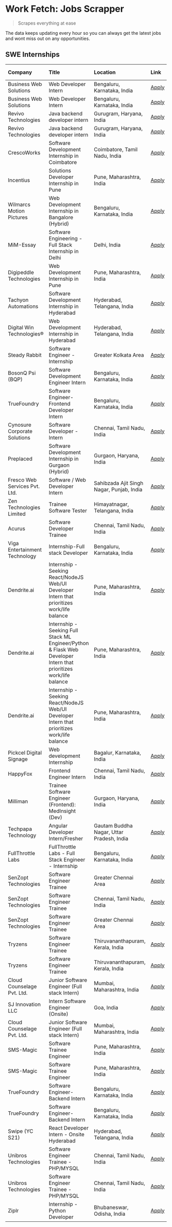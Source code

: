 # Work Fetch: Jobs Scrapper
> Scrapes everything at ease

The data keeps updating every hour so you can always get the latest jobs and wont miss out on any opportunities.

## SWE Internships
<!--START_SECTION:workfetch-->
| Company                       | Title                                                                                                              | Location                                  | Link                                                                                                                                                                                                                                                                                                                            | Date Posted   |
|:------------------------------|:-------------------------------------------------------------------------------------------------------------------|:------------------------------------------|:--------------------------------------------------------------------------------------------------------------------------------------------------------------------------------------------------------------------------------------------------------------------------------------------------------------------------------|:--------------|
| Business Web Solutions        | Web Developer Intern                                                                                               | Bengaluru, Karnataka, India               | [Apply](https://in.linkedin.com/jobs/view/web-developer-intern-at-business-web-solutions-3906717928?position=28&pageNum=0&refId=Tm3nLjakHqjZuttZp6%2Bg0g%3D%3D&trackingId=m7JQSIoEHGJziBg%2Fy%2B34AQ%3D%3D&trk=public_jobs_jserp-result_search-card)                                                                            | 2024-04-20    |
| Business Web Solutions        | Web Developer Intern                                                                                               | Bengaluru, Karnataka, India               | [Apply](https://in.linkedin.com/jobs/view/web-developer-intern-at-business-web-solutions-3906717928?position=6&pageNum=2&refId=NXXERXwbWRW2qQPDR%2FA5jA%3D%3D&trackingId=NWOyttFMDzmq%2Fdcq%2FJOkrQ%3D%3D&trk=public_jobs_jserp-result_search-card)                                                                             | 2024-04-20    |
| Revivo Technologies           | Java backend developer intern                                                                                      | Gurugram, Haryana, India                  | [Apply](https://in.linkedin.com/jobs/view/java-backend-developer-intern-at-revivo-technologies-3906034446?position=26&pageNum=0&refId=Tm3nLjakHqjZuttZp6%2Bg0g%3D%3D&trackingId=IH6FOOyCISb0Eo11dOVl4g%3D%3D&trk=public_jobs_jserp-result_search-card)                                                                          | 2024-04-19    |
| Revivo Technologies           | Java backend developer intern                                                                                      | Gurugram, Haryana, India                  | [Apply](https://in.linkedin.com/jobs/view/java-backend-developer-intern-at-revivo-technologies-3906034446?position=4&pageNum=2&refId=NXXERXwbWRW2qQPDR%2FA5jA%3D%3D&trackingId=gG67mcN970AifbTzPcznnw%3D%3D&trk=public_jobs_jserp-result_search-card)                                                                           | 2024-04-19    |
| CrescoWorks                   | Software Development Internship in Coimbatore                                                                      | Coimbatore, Tamil Nadu, India             | [Apply](https://in.linkedin.com/jobs/view/software-development-internship-in-coimbatore-at-crescoworks-3904327953?position=7&pageNum=0&refId=Tm3nLjakHqjZuttZp6%2Bg0g%3D%3D&trackingId=SmOCFL9GwpCJcir1Wjd7VQ%3D%3D&trk=public_jobs_jserp-result_search-card)                                                                   | 2024-04-17    |
| Incentius                     | Solutions Developer Internship in Pune                                                                             | Pune, Maharashtra, India                  | [Apply](https://in.linkedin.com/jobs/view/solutions-developer-internship-in-pune-at-incentius-3904329499?position=13&pageNum=0&refId=Tm3nLjakHqjZuttZp6%2Bg0g%3D%3D&trackingId=iZSYeUVHGVZanxHhipdbAA%3D%3D&trk=public_jobs_jserp-result_search-card)                                                                           | 2024-04-17    |
| Wilmarcs Motion Pictures      | Web Development Internship in Bangalore (Hybrid)                                                                   | Bengaluru, Karnataka, India               | [Apply](https://in.linkedin.com/jobs/view/web-development-internship-in-bangalore-hybrid-at-wilmarcs-motion-pictures-3904333111?position=41&pageNum=0&refId=Tm3nLjakHqjZuttZp6%2Bg0g%3D%3D&trackingId=9wZ4EmWuwDuXNvvt6gRDlQ%3D%3D&trk=public_jobs_jserp-result_search-card)                                                    | 2024-04-17    |
| MiM-Essay                     | Software Engineering - Full Stack Internship in Delhi                                                              | Delhi, India                              | [Apply](https://in.linkedin.com/jobs/view/software-engineering-full-stack-internship-in-delhi-at-mim-essay-3901647332?position=16&pageNum=0&refId=Tm3nLjakHqjZuttZp6%2Bg0g%3D%3D&trackingId=XXtCe0cV7y6XoNTFuYPEmg%3D%3D&trk=public_jobs_jserp-result_search-card)                                                              | 2024-04-15    |
| Digipeddle Technologies       | Web Development Internship in Pune                                                                                 | Pune, Maharashtra, India                  | [Apply](https://in.linkedin.com/jobs/view/web-development-internship-in-pune-at-digipeddle-technologies-3898605884?position=37&pageNum=0&refId=Tm3nLjakHqjZuttZp6%2Bg0g%3D%3D&trackingId=mPL0r%2BHDw9T3XjZ%2BmymjLg%3D%3D&trk=public_jobs_jserp-result_search-card)                                                             | 2024-04-13    |
| Tachyon Automations           | Software Development Internship in Hyderabad                                                                       | Hyderabad, Telangana, India               | [Apply](https://in.linkedin.com/jobs/view/software-development-internship-in-hyderabad-at-tachyon-automations-3896969464?position=21&pageNum=0&refId=Tm3nLjakHqjZuttZp6%2Bg0g%3D%3D&trackingId=6fbBxVLfpVwiunUWeJfTQQ%3D%3D&trk=public_jobs_jserp-result_search-card)                                                           | 2024-04-12    |
| Digital Win Technologies®     | Web Development Internship in Hyderabad                                                                            | Hyderabad, Telangana, India               | [Apply](https://in.linkedin.com/jobs/view/web-development-internship-in-hyderabad-at-digital-win-technologies%C2%AE-3893193501?position=49&pageNum=0&refId=Tm3nLjakHqjZuttZp6%2Bg0g%3D%3D&trackingId=KO1gNz4KaRmvAJ3m5sOaoQ%3D%3D&trk=public_jobs_jserp-result_search-card)                                                     | 2024-04-10    |
| Steady Rabbit                 | Software Engineer - Internship                                                                                     | Greater Kolkata Area                      | [Apply](https://in.linkedin.com/jobs/view/software-engineer-internship-at-steady-rabbit-3885171077?position=4&pageNum=0&refId=Tm3nLjakHqjZuttZp6%2Bg0g%3D%3D&trackingId=afxR6oJwOSQWCzZ4WqrN4w%3D%3D&trk=public_jobs_jserp-result_search-card)                                                                                  | 2024-04-08    |
| BosonQ Psi (BQP)              | Software Development Engineer Intern                                                                               | Bengaluru, Karnataka, India               | [Apply](https://in.linkedin.com/jobs/view/software-development-engineer-intern-at-bosonq-psi-bqp-3888328596?position=20&pageNum=0&refId=Tm3nLjakHqjZuttZp6%2Bg0g%3D%3D&trackingId=1V8dkDMCZnzQQsinkHUkUA%3D%3D&trk=public_jobs_jserp-result_search-card)                                                                        | 2024-04-06    |
| TrueFoundry                   | Software Engineer- Frontend Developer Intern                                                                       | Bengaluru, Karnataka, India               | [Apply](https://in.linkedin.com/jobs/view/software-engineer-frontend-developer-intern-at-truefoundry-3887320206?position=12&pageNum=0&refId=Tm3nLjakHqjZuttZp6%2Bg0g%3D%3D&trackingId=tAzXFra5qp3LMrl%2BjGLMcw%3D%3D&trk=public_jobs_jserp-result_search-card)                                                                  | 2024-04-05    |
| Cynosure Corporate Solutions  | Software Developer -Intern                                                                                         | Chennai, Tamil Nadu, India                | [Apply](https://in.linkedin.com/jobs/view/software-developer-intern-at-cynosure-corporate-solutions-3884767755?position=14&pageNum=0&refId=Tm3nLjakHqjZuttZp6%2Bg0g%3D%3D&trackingId=AGwk0vkHU5sDkh2ydWHXgQ%3D%3D&trk=public_jobs_jserp-result_search-card)                                                                     | 2024-04-04    |
| Preplaced                     | Software Development Internship in Gurgaon (Hybrid)                                                                | Gurgaon, Haryana, India                   | [Apply](https://in.linkedin.com/jobs/view/software-development-internship-in-gurgaon-hybrid-at-preplaced-3880567870?position=18&pageNum=0&refId=Tm3nLjakHqjZuttZp6%2Bg0g%3D%3D&trackingId=JOGJagAUzI7Gq8wPjeUgBw%3D%3D&trk=public_jobs_jserp-result_search-card)                                                                | 2024-04-01    |
| Fresco Web Services Pvt. Ltd. | Software / Web Developer Intern                                                                                    | Sahibzada Ajit Singh Nagar, Punjab, India | [Apply](https://in.linkedin.com/jobs/view/software-web-developer-intern-at-fresco-web-services-pvt-ltd-3880552598?position=50&pageNum=0&refId=Tm3nLjakHqjZuttZp6%2Bg0g%3D%3D&trackingId=e9ST9uz2%2Fv9tMejraHfurQ%3D%3D&trk=public_jobs_jserp-result_search-card)                                                                | 2024-04-01    |
| Zen Technologies Limited      | Trainee Software  Tester                                                                                           | Himayatnagar, Telangana, India            | [Apply](https://in.linkedin.com/jobs/view/trainee-software-tester-at-zen-technologies-limited-3872100214?position=9&pageNum=0&refId=Tm3nLjakHqjZuttZp6%2Bg0g%3D%3D&trackingId=vs4DmFL5mGGVKJX4lI%2BciQ%3D%3D&trk=public_jobs_jserp-result_search-card)                                                                          | 2024-03-26    |
| Acurus                        | Software Developer Trainee                                                                                         | Chennai, Tamil Nadu, India                | [Apply](https://in.linkedin.com/jobs/view/software-developer-trainee-at-acurus-3871400616?position=15&pageNum=0&refId=Tm3nLjakHqjZuttZp6%2Bg0g%3D%3D&trackingId=MOp2iRNLVKy6mZrhIiinCQ%3D%3D&trk=public_jobs_jserp-result_search-card)                                                                                          | 2024-03-26    |
| Viga Entertainment Technology | Internship-Full stack Developer                                                                                    | Bengaluru, Karnataka, India               | [Apply](https://in.linkedin.com/jobs/view/internship-full-stack-developer-at-viga-entertainment-technology-3870669789?position=19&pageNum=0&refId=Tm3nLjakHqjZuttZp6%2Bg0g%3D%3D&trackingId=Z8O%2FltA%2FPWdZ3H%2B2jAof9Q%3D%3D&trk=public_jobs_jserp-result_search-card)                                                        | 2024-03-25    |
| Dendrite.ai                   | Internship - Seeking React/NodeJS Web/UI Developer Intern that prioritizes work/life balance                       | Pune, Maharashtra, India                  | [Apply](https://in.linkedin.com/jobs/view/internship-seeking-react-nodejs-web-ui-developer-intern-that-prioritizes-work-life-balance-at-dendrite-ai-3853583200?position=31&pageNum=0&refId=Tm3nLjakHqjZuttZp6%2Bg0g%3D%3D&trackingId=s37UqhsaWkZpL8OT7f0fRg%3D%3D&trk=public_jobs_jserp-result_search-card)                     | 2024-03-12    |
| Dendrite.ai                   | Internship - Seeking Full Stack ML Engineer/Python & Flask Web Developer Intern that prioritizes work/life balance | Pune, Maharashtra, India                  | [Apply](https://in.linkedin.com/jobs/view/internship-seeking-full-stack-ml-engineer-python-flask-web-developer-intern-that-prioritizes-work-life-balance-at-dendrite-ai-3853583202?position=56&pageNum=0&refId=Tm3nLjakHqjZuttZp6%2Bg0g%3D%3D&trackingId=jLshfR2H57MJLYrMgxGBGg%3D%3D&trk=public_jobs_jserp-result_search-card) | 2024-03-12    |
| Dendrite.ai                   | Internship - Seeking React/NodeJS Web/UI Developer Intern that prioritizes work/life balance                       | Pune, Maharashtra, India                  | [Apply](https://in.linkedin.com/jobs/view/internship-seeking-react-nodejs-web-ui-developer-intern-that-prioritizes-work-life-balance-at-dendrite-ai-3853583200?position=9&pageNum=2&refId=NXXERXwbWRW2qQPDR%2FA5jA%3D%3D&trackingId=VaDTEc0KBC%2Fu2rPs3%2FDuLg%3D%3D&trk=public_jobs_jserp-result_search-card)                  | 2024-03-12    |
| Pickcel Digital Signage       | Web development Internship                                                                                         | Bagalur, Karnataka, India                 | [Apply](https://in.linkedin.com/jobs/view/web-development-internship-at-pickcel-digital-signage-3849506118?position=47&pageNum=0&refId=Tm3nLjakHqjZuttZp6%2Bg0g%3D%3D&trackingId=30WMZJUYBNjuMwLAD5wgeQ%3D%3D&trk=public_jobs_jserp-result_search-card)                                                                         | 2024-03-08    |
| HappyFox                      | Frontend Engineer Intern                                                                                           | Chennai, Tamil Nadu, India                | [Apply](https://in.linkedin.com/jobs/view/frontend-engineer-intern-at-happyfox-3848357951?position=46&pageNum=0&refId=Tm3nLjakHqjZuttZp6%2Bg0g%3D%3D&trackingId=q1MCeRT3ed10D7Szs4TSOw%3D%3D&trk=public_jobs_jserp-result_search-card)                                                                                          | 2024-03-07    |
| Milliman                      | Trainee Software Engineer (Frontend): MedInsight (Dev)                                                             | Gurgaon, Haryana, India                   | [Apply](https://in.linkedin.com/jobs/view/trainee-software-engineer-frontend-medinsight-dev-at-milliman-3792874280?position=8&pageNum=0&refId=Tm3nLjakHqjZuttZp6%2Bg0g%3D%3D&trackingId=Vzl13mfIA3WutdIR8Yectg%3D%3D&trk=public_jobs_jserp-result_search-card)                                                                  | 2024-03-01    |
| Techpapa Technology           | Angular Developer Intern/Fresher                                                                                   | Gautam Buddha Nagar, Uttar Pradesh, India | [Apply](https://in.linkedin.com/jobs/view/angular-developer-intern-fresher-at-techpapa-technology-3834305862?position=53&pageNum=0&refId=Tm3nLjakHqjZuttZp6%2Bg0g%3D%3D&trackingId=kbCFsGWCu5YAji2rZagckw%3D%3D&trk=public_jobs_jserp-result_search-card)                                                                       | 2024-02-20    |
| FullThrottle Labs             | FullThrottle Labs - Full Stack Engineer - Internship                                                               | Bengaluru, Karnataka, India               | [Apply](https://in.linkedin.com/jobs/view/fullthrottle-labs-full-stack-engineer-internship-at-fullthrottle-labs-3829636016?position=51&pageNum=0&refId=Tm3nLjakHqjZuttZp6%2Bg0g%3D%3D&trackingId=K3S704Vem5kvJW982Hnryg%3D%3D&trk=public_jobs_jserp-result_search-card)                                                         | 2024-02-17    |
| SenZopt Technologies          | Software Engineer Trainee                                                                                          | Greater Chennai Area                      | [Apply](https://in.linkedin.com/jobs/view/software-engineer-trainee-at-senzopt-technologies-3827688781?position=29&pageNum=0&refId=Tm3nLjakHqjZuttZp6%2Bg0g%3D%3D&trackingId=6u25AjqSeCkxuQbBhCMAJg%3D%3D&trk=public_jobs_jserp-result_search-card)                                                                             | 2024-02-12    |
| SenZopt Technologies          | Software Engineer Trainee                                                                                          | Chennai, Tamil Nadu, India                | [Apply](https://in.linkedin.com/jobs/view/software-engineer-trainee-at-senzopt-technologies-3827686880?position=45&pageNum=0&refId=Tm3nLjakHqjZuttZp6%2Bg0g%3D%3D&trackingId=SA6UHmpr%2BbVSOB4OqOS1yw%3D%3D&trk=public_jobs_jserp-result_search-card)                                                                           | 2024-02-12    |
| SenZopt Technologies          | Software Engineer Trainee                                                                                          | Greater Chennai Area                      | [Apply](https://in.linkedin.com/jobs/view/software-engineer-trainee-at-senzopt-technologies-3827688781?position=7&pageNum=2&refId=NXXERXwbWRW2qQPDR%2FA5jA%3D%3D&trackingId=0YoM5MrCGslulfUWexN2hA%3D%3D&trk=public_jobs_jserp-result_search-card)                                                                              | 2024-02-12    |
| Tryzens                       | Software Engineer Trainee                                                                                          | Thiruvananthapuram, Kerala, India         | [Apply](https://in.linkedin.com/jobs/view/software-engineer-trainee-at-tryzens-3809363491?position=30&pageNum=0&refId=Tm3nLjakHqjZuttZp6%2Bg0g%3D%3D&trackingId=DPhEc8dgOZYEYyTrYjyjCw%3D%3D&trk=public_jobs_jserp-result_search-card)                                                                                          | 2024-01-18    |
| Tryzens                       | Software Engineer Trainee                                                                                          | Thiruvananthapuram, Kerala, India         | [Apply](https://in.linkedin.com/jobs/view/software-engineer-trainee-at-tryzens-3809363491?position=8&pageNum=2&refId=NXXERXwbWRW2qQPDR%2FA5jA%3D%3D&trackingId=VfuVcZs3nnpCEy7sWKm4sQ%3D%3D&trk=public_jobs_jserp-result_search-card)                                                                                           | 2024-01-18    |
| Cloud Counselage Pvt. Ltd.    | Junior Software Engineer (Full stack Intern)                                                                       | Mumbai, Maharashtra, India                | [Apply](https://in.linkedin.com/jobs/view/junior-software-engineer-full-stack-intern-at-cloud-counselage-pvt-ltd-3803132814?position=23&pageNum=0&refId=Tm3nLjakHqjZuttZp6%2Bg0g%3D%3D&trackingId=P8Ipp7rOVOn44rqE6otiMA%3D%3D&trk=public_jobs_jserp-result_search-card)                                                        | 2024-01-11    |
| SJ Innovation LLC             | Intern Software Engineer (Onsite)                                                                                  | Goa, India                                | [Apply](https://in.linkedin.com/jobs/view/intern-software-engineer-onsite-at-sj-innovation-llc-3799959011?position=40&pageNum=0&refId=Tm3nLjakHqjZuttZp6%2Bg0g%3D%3D&trackingId=J6qktAX4Ljeys9IEs1WjkA%3D%3D&trk=public_jobs_jserp-result_search-card)                                                                          | 2024-01-11    |
| Cloud Counselage Pvt. Ltd.    | Junior Software Engineer (Full stack Intern)                                                                       | Mumbai, Maharashtra, India                | [Apply](https://in.linkedin.com/jobs/view/junior-software-engineer-full-stack-intern-at-cloud-counselage-pvt-ltd-3803132814?position=1&pageNum=2&refId=NXXERXwbWRW2qQPDR%2FA5jA%3D%3D&trackingId=7nCcyoKCwv574XuyXcml9A%3D%3D&trk=public_jobs_jserp-result_search-card)                                                         | 2024-01-11    |
| SMS-Magic                     | Software Trainee Engineer                                                                                          | Pune, Maharashtra, India                  | [Apply](https://in.linkedin.com/jobs/view/software-trainee-engineer-at-sms-magic-3761409781?position=24&pageNum=0&refId=Tm3nLjakHqjZuttZp6%2Bg0g%3D%3D&trackingId=SjKmNv%2FlbdTZrQlqm8LO%2FA%3D%3D&trk=public_jobs_jserp-result_search-card)                                                                                    | 2023-11-16    |
| SMS-Magic                     | Software Trainee Engineer                                                                                          | Pune, Maharashtra, India                  | [Apply](https://in.linkedin.com/jobs/view/software-trainee-engineer-at-sms-magic-3761409781?position=2&pageNum=2&refId=NXXERXwbWRW2qQPDR%2FA5jA%3D%3D&trackingId=4B%2F4ac2osE%2FKraXiH6SJXA%3D%3D&trk=public_jobs_jserp-result_search-card)                                                                                     | 2023-11-16    |
| TrueFoundry                   | Software Engineer-Backend Intern                                                                                   | Bengaluru, Karnataka, India               | [Apply](https://in.linkedin.com/jobs/view/software-engineer-backend-intern-at-truefoundry-3779508170?position=25&pageNum=0&refId=Tm3nLjakHqjZuttZp6%2Bg0g%3D%3D&trackingId=fIB3ZBha7O9IbDBYU3xtYA%3D%3D&trk=public_jobs_jserp-result_search-card)                                                                               | 2023-11-10    |
| TrueFoundry                   | Software Engineer-Backend Intern                                                                                   | Bengaluru, Karnataka, India               | [Apply](https://in.linkedin.com/jobs/view/software-engineer-backend-intern-at-truefoundry-3779508170?position=3&pageNum=2&refId=NXXERXwbWRW2qQPDR%2FA5jA%3D%3D&trackingId=KoPsGdq3P%2BohFp5c%2FCwb1Q%3D%3D&trk=public_jobs_jserp-result_search-card)                                                                            | 2023-11-10    |
| Swipe (YC S21)                | React Developer Intern - Onsite Hyderabad                                                                          | Hyderabad, Telangana, India               | [Apply](https://in.linkedin.com/jobs/view/react-developer-intern-onsite-hyderabad-at-swipe-yc-s21-3737600089?position=33&pageNum=0&refId=Tm3nLjakHqjZuttZp6%2Bg0g%3D%3D&trackingId=Nr7bocpWYdn74cyHC0LDlQ%3D%3D&trk=public_jobs_jserp-result_search-card)                                                                       | 2023-10-13    |
| Unibros Technologies          | Software Engineer Trainee - PHP/MYSQL                                                                              | Chennai, Tamil Nadu, India                | [Apply](https://in.linkedin.com/jobs/view/software-engineer-trainee-php-mysql-at-unibros-technologies-3656599241?position=32&pageNum=0&refId=Tm3nLjakHqjZuttZp6%2Bg0g%3D%3D&trackingId=ut7tnEGirvNRt07urJe6cA%3D%3D&trk=public_jobs_jserp-result_search-card)                                                                   | 2023-06-12    |
| Unibros Technologies          | Software Engineer Trainee - PHP/MYSQL                                                                              | Chennai, Tamil Nadu, India                | [Apply](https://in.linkedin.com/jobs/view/software-engineer-trainee-php-mysql-at-unibros-technologies-3656599241?position=10&pageNum=2&refId=NXXERXwbWRW2qQPDR%2FA5jA%3D%3D&trackingId=SwjCPtlHJhB3UCBqRFtt1A%3D%3D&trk=public_jobs_jserp-result_search-card)                                                                   | 2023-06-12    |
| Ziplr                         | Internship - Python Developer                                                                                      | Bhubaneswar, Odisha, India                | [Apply](https://in.linkedin.com/jobs/view/internship-python-developer-at-ziplr-3645677592?position=55&pageNum=0&refId=Tm3nLjakHqjZuttZp6%2Bg0g%3D%3D&trackingId=OnLKJ4c%2BULoSzKYMLs1wpQ%3D%3D&trk=public_jobs_jserp-result_search-card)                                                                                        | 2023-06-02    |
<!--END_SECTION:workfetch-->
